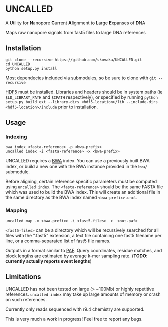 # UNCALLED
A **U**tility for **N**anopore **C**urrent **Al**ignment to **L**arge **E**xpanses of **D**NA

Maps raw nanopore signals from fast5 files to large DNA references

## Installation

```
git clone --recursive https://github.com/skovaka/UNCALLED.git
cd UNCALLED
python setup.py install
```

Most dependecies included via submodules, so be sure to clone with `git --recursive`

[HDF5](https://www.hdfgroup.org/downloads/hdf5/) must be installed. Libraries and headers should be in system paths (ie `$LD_LIBRARY_PATH` and `$CPATH` respectively), or specified by running `python setup.py build_ext --library-dirs <hdf5-location>/lib --include-dirs <hdf5-location>/include` prior to installation.

## Usage

### Indexing

```
bwa index <fasta-reference> -p <bwa-prefix>
uncalled index -i <fasta-reference> -x <bwa-prefix>
```

UNCALLED requires a [BWA](https://github.com/lh3/bwa) index. You can use a previously built BWA index, or build a new one with the BWA instance provided in the `bwa/` submodule.

Before aligning, certain reference specific parameters must be computed using `uncalled index`. The `<fasta-reference>` should be the same FASTA file which was used to build the BWA index. This will create an additional file in the same directory as the BWA index named `<bwa-prefix>.uncl`.

### Mapping

```
uncalled map -x <bwa-prefix> -i <fast5-files>  >  <out.paf>
```

`<fast5-files>` can be a directory which will be recursively searched for all files with the ".fast5" extension, a text file containing one fast5 filename per line, or a comma-separated list of fast5 file names.

Outputs in a format similar to [PAF](https://github.com/lh3/miniasm/blob/master/PAF.md). Query coordinates, residue matches, and block lengths are estimated by average k-mer sampling rate. (**TODO: currently actually reports event lengths**)

## Limitations

UNCALLED has not been tested on large (> ~100Mb) or highly repetitive references. `uncalled index` may take up large amounts of memory or crash on such references.

Currently only reads sequenced with r9.4 chemistry are supported.

This is very much a work in progress! Feel free to report any bugs.
